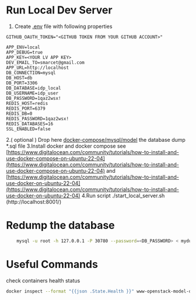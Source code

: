 Run Local Dev Server
====================

1. Create [.env](.env) file with following properties

```dotenv
GITHUB_OAUTH_TOKEN="<GITHUB TOKEN FROM YOUR GITHUB ACCOUNT>"

APP_ENV=local
APP_DEBUG=true
APP_KEY=<YOUR LV APP KEY>
DEV_EMAIL_TO=smarcet@gmail.com
APP_URL=http://localhost
DB_CONNECTION=mysql
DB_HOST=db
DB_PORT=3306
DB_DATABASE=idp_local
DB_USERNAME=idp_user
DB_PASSWORD=1qaz2wsx!
REDIS_HOST=redis
REDIS_PORT=6379
REDIS_DB=0
REDIS_PASSWORD=1qaz2wsx!
REDIS_DATABASES=16
SSL_ENABLED=false
```
2.( optional ) Drop here  [docker-compose/mysql/model](docker-compose/mysql/model) the database dump *.sql file
3.Install docker and docker compose see
[https://www.digitalocean.com/community/tutorials/how-to-install-and-use-docker-compose-on-ubuntu-22-04](https://www.digitalocean.com/community/tutorials/how-to-install-and-use-docker-compose-on-ubuntu-22-04) and [https://www.digitalocean.com/community/tutorials/how-to-install-and-use-docker-on-ubuntu-22-04](https://www.digitalocean.com/community/tutorials/how-to-install-and-use-docker-on-ubuntu-22-04)
4.Run script ./start_local_server.sh (http://localhost:8001/)

Redump the database
===================

````bash
    mysql -u root -h 127.0.0.1 -P 30780 --password=<DB_PASSWORD> < mydump.sql
````

Useful Commands
===============

check containers health status

````bash
docker inspect --format "{{json .State.Health }}" www-openstack-model-db-local | jq '.
````